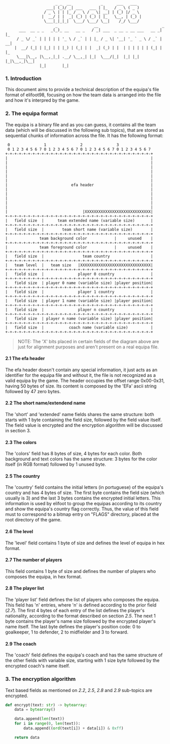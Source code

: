 ```
                      _ _  __             _      ___   ___
                  ___| (_)/ _| ___   ___ | |_   / _ \ ( _ )
                 / _ \ | | |_ / _ \ / _ \| __| | (_) |/ _ \
                |  __/ | |  _| (_) | (_) | |_   \__, | (_) |
                 \___|_|_|_|  \___/ \___/ \__|    /_/ \___/
                      _                __                            _
      ___  __ _ _   _(_)_ __   __ _   / _| ___  _ __ _ __ ___   __ _| |_
     / _ \/ _` | | | | | '_ \ / _` | | |_ / _ \| '__| '_ ` _ \ / _` | __|
    |  __/ (_| | |_| | | |_) | (_| | |  _| (_) | |  | | | | | | (_| | |_
     \___|\__, |\__,_|_| .__/ \__,_| |_|  \___/|_|  |_| |_| |_|\__,_|\__|
               |_|       |_|
```

### 1. Introduction

This document aims to provide a technical description of the equipa's file
format of elifoot98, focusing on how the team data is arranged into the file
and how it's interpred by the game.

### 2. The equipa format

The equipa is a binary file and as you can guess, it contains all the team data
(which will be discussed in the following sub topics), that are stored as
sequential chunks of information across the file. It has the following format:

```
 0               1               2               3
 0 1 2 3 4 5 6 7 0 1 2 3 4 5 6 7 0 1 2 3 4 5 6 7 0 1 2 3 4 5 6 7
+-+-+-+-+-+-+-+-+-+-+-+-+-+-+-+-+-+-+-+-+-+-+-+-+-+-+-+-+-+-+-+-+
|                                                               |
|                                                               |
|                                                               |
|                                                               |
|                                                               |
|                                                               |
|                            efa header                         |
|                                                               |
|                                                               |
|                                                               |
|                                                               |
|                                                               |
|                                 |XXXXXXXXXXXXXXXXXXXXXXXXXXXXX|
+-+-+-+-+-+-+-+-+-+-+-+-+-+-+-+-+-+-+-+-+-+-+-+-+-+-+-+-+-+-+-+-+
|   field size  |      team extended name (variable size)       |
+-+-+-+-+-+-+-+-+-+-+-+-+-+-+-+-+-+-+-+-+-+-+-+-+-+-+-+-+-+-+-+-+
|   field size  |        team short name (variable size)        |
+-+-+-+-+-+-+-+-+-+-+-+-+-+-+-+-+-+-+-+-+-+-+-+-+-+-+-+-+-+-+-+-+
|              team background color            |     unused    |
+-+-+-+-+-+-+-+-+-+-+-+-+-+-+-+-+-+-+-+-+-+-+-+-+-+-+-+-+-+-+-+-+
|              team foreground color            |     unused    |
+-+-+-+-+-+-+-+-+-+-+-+-+-+-+-+-+-+-+-+-+-+-+-+-+-+-+-+-+-+-+-+-+
|   field size  |                 team country                  |
+-+-+-+-+-+-+-+-+-+-+-+-+-+-+-+-+-+-+-+-+-+-+-+-+-+-+-+-+-+-+-+-+
|   team level  |   team size   |XXXXXXXXXXXXXXXXXXXXXXXXXXXXXXX|
+-+-+-+-+-+-+-+-+-+-+-+-+-+-+-+-+-+-+-+-+-+-+-+-+-+-+-+-+-+-+-+-+
|   field size  |               player 0 country                |
+-+-+-+-+-+-+-+-+-+-+-+-+-+-+-+-+-+-+-+-+-+-+-+-+-+-+-+-+-+-+-+-+
|   field size  | player 0 name (variable size) |player position|
+-+-+-+-+-+-+-+-+-+-+-+-+-+-+-+-+-+-+-+-+-+-+-+-+-+-+-+-+-+-+-+-+
|   field size  |               player 1 country                |
+-+-+-+-+-+-+-+-+-+-+-+-+-+-+-+-+-+-+-+-+-+-+-+-+-+-+-+-+-+-+-+-+
|   field size  | player 1 name (variable size) |player position|
+-+-+-+-+-+-+-+-+-+-+-+-+-+-+-+-+-+-+-+-+-+-+-+-+-+-+-+-+-+-+-+-+
|   field size  |               player n country                |
+-+-+-+-+-+-+-+-+-+-+-+-+-+-+-+-+-+-+-+-+-+-+-+-+-+-+-+-+-+-+-+-+
|   field size  | player n name (variable size) |player position|
+-+-+-+-+-+-+-+-+-+-+-+-+-+-+-+-+-+-+-+-+-+-+-+-+-+-+-+-+-+-+-+-+
|   field size  |           coach name (variable size)          |
+-+-+-+-+-+-+-+-+-+-+-+-+-+-+-+-+-+-+-+-+-+-+-+-+-+-+-+-+-+-+-+-+
```

> NOTE: The 'X' bits placed in certain fields of the diagram above are just for
alignment purposes and aren't present on a real equipa file.

#### 2.1 The efa header

The efa header doesn't contain any special information, it just acts as an
identifier for the equipa file and without it, the file is not recognized as a
valid equipa by the game. The header occupies the offset range 0x00-0x31, having
50 bytes of size. Its content is composed by the 'EFa' ascii string followed by
47 zero bytes.

#### 2.2 The short name/extendend name

The 'short' and 'extended' name fields shares the same structure: both starts
with 1 byte containing the field size, followed by the field value itself. The
field value is encrypted and the encryption algorithm will be discussed in
section 3.

#### 2.3 The colors

The 'colors' field has 8 bytes of size, 4 bytes for each color. Both background
and text colors has the same structure: 3 bytes for the color itself (in RGB
format) followed by 1 unused byte.

#### 2.5 The country

The 'country' field contains the initial letters (in portuguese) of the equipa's
country and has 4 bytes of size. The first byte contains the field size (which
usually is 3) and the last 3 bytes contains the encrypted initial letters. This
information is used by elifoot to group the equipas according to its country and
show the equipa's country flag correctly. Thus, the value of this field must to
correspond to a bitmap entry on "FLAGS" directory, placed at the root directory
of the game.

#### 2.6 The level

The 'level' field contains 1 byte of size and defines the level of equipa in hex
format.

#### 2.7 The number of players

This field contains 1 byte of size and defines the number of players who
composes the equipa, in hex format.

#### 2.8 The player list

The 'player list' field defines the list of players who composes the equipa.
This field has 'n' entries, where 'n' is defined according to the prior field
(*2.7*). The first 4 bytes of each entry of the list defines the player's
nationality, according to the format described on section *2.5*. The next 1 byte
contains the player's name size followed by the encrypted player's name itself.
The last byte defines the player's position code: 0 to goalkeeper, 1 to
defender, 2 to midfielder and 3 to forward.

#### 2.9 The coach

The 'coach' field defines the equipa's coach and has the same structure of the
other fields with variable size, starting with 1 size byte followed by the
encrypted coach's name itself.

### 3. The encryption algorithm

Text based fields as mentioned on *2.2*, *2.5*, *2.8* and *2.9* sub-topics are
encrypted.

```python
def encrypt(text: str) -> bytearray:
    data = bytearray()

    data.append(len(text))
    for i in range(0, len(text)):
        data.append((ord(text[i]) + data[i]) & 0xff)

    return data
```
